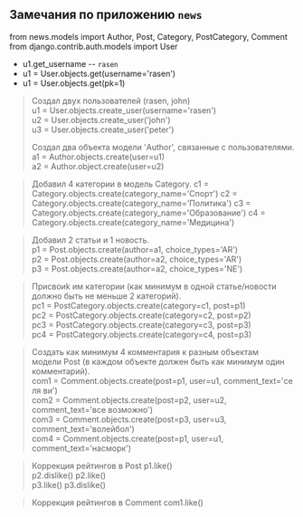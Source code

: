 Замечания по приложению `news`
------------------------------
from news.models import Author, Post, Category, PostCategory, Comment
from django.contrib.auth.models import User
    
- u1.get_username -- `rasen` 
- u1 = User.objects.get(username='rasen')
- u1 = User.objects.get(pk=1)

> Создал двух пользователей (rasen, john)   
u1 = User.objects.create_user(username='rasen')      
u2 = User.objects.create_user('john')        
u3 = User.objects.create_user('peter')
> 
> Создал два объекта модели 'Author', связанные с пользователями.  
a1 = Author.objects.create(user=u1)  
a2 = Author.object.create(user=u2)

> Добавил 4 категории в модель Category.
c1 = Category.objects.create(category_name='Спорт')
c2 = Category.objects.create(category_name='Политика')
c3 = Category.objects.create(category_name='Образование')
c4 = Category.objects.create(category_name='Медицина') 
 
> Добавил 2 статьи и 1 новость.   
p1 = Post.objects.create(author=a1, choice_types='AR')  
p2 = Post.objects.create(author=a2, choice_types='AR')  
p3 = Post.objects.create(author=a2, choice_types='NE') 

> Присвоиk им категории (как минимум в одной 
статье/новости должно быть не меньше 2 категорий).   
pc1 = PostCategory.objects.create(category=c1, post=p1)  
pc2 = PostCategory.objects.create(category=c2, post=p2)  
pc3 = PostCategory.objects.create(category=c3, post=p3)     
pc4 = PostCategory.objects.create(category=c4, post=p3)

> Создать как минимум 4 комментария к разным объектам  
модели Post (в каждом объекте должен быть как минимум один комментарий).     
com1 = Comment.objects.create(post=p1, user=u1, comment_text='се ля ви')  
com2 = Comment.objects.create(post=p2, user=u2, comment_text='все возможно')  
com3 = Comment.objects.create(post=p3, user=u3, comment_text='волейбол')  
com4 = Comment.objects.create(post=p1, user=u1,  comment_text='насморк')  

>Коррекция рейтингов в Post 
p1.like()  
p2.dislike() 
p2.like()  
p3.like() 
p3.dislike()

>Коррекция рейтингов в Comment 
com1.like()  
